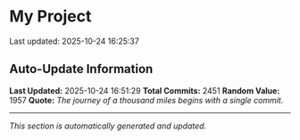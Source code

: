 # My Project


Last updated: 2025-10-24 16:25:37


























































































































































































































































































































































































































































































































































































































































































































































































































































































































































































































































































































































































































































































































































































































































































































































































































































































































































































































































































































































































































































































































































































































































































































































































































































































































































































































































































































































































































































































































































## Auto-Update Information

**Last Updated:** 2025-10-24 16:51:29
**Total Commits:** 2451
**Random Value:** 1957
**Quote:** _The journey of a thousand miles begins with a single commit._

---
_This section is automatically generated and updated._